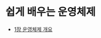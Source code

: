 # 쉽게 배우는 운영체제

* [1장 운영체제 개요](./1%EC%9E%A5-%EC%9A%B4%EC%98%81%EC%B2%B4%EC%A0%9C-%EA%B0%9C%EC%9A%94.md)